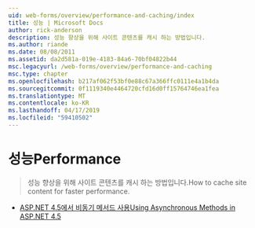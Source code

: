 ```yaml
---
uid: web-forms/overview/performance-and-caching/index
title: 성능 | Microsoft Docs
author: rick-anderson
description: 성능 향상을 위해 사이트 콘텐츠를 캐시 하는 방법입니다.
ms.author: riande
ms.date: 08/08/2011
ms.assetid: da2d581a-019e-4183-84a6-70bf04822b44
msc.legacyurl: /web-forms/overview/performance-and-caching
msc.type: chapter
ms.openlocfilehash: b217af062f53bf0e88c67a366ffc0111e4a1b4da
ms.sourcegitcommit: 0f1119340e4464720cfd16d0ff15764746ea1fea
ms.translationtype: MT
ms.contentlocale: ko-KR
ms.lasthandoff: 04/17/2019
ms.locfileid: "59410502"
---
```

# <a name="performance"></a><span data-ttu-id="ebe38-103">성능</span><span class="sxs-lookup"><span data-stu-id="ebe38-103">Performance</span></span>

> <span data-ttu-id="ebe38-104">성능 향상을 위해 사이트 콘텐츠를 캐시 하는 방법입니다.</span><span class="sxs-lookup"><span data-stu-id="ebe38-104">How to cache site content for faster performance.</span></span>


- [<span data-ttu-id="ebe38-105">ASP.NET 4.5에서 비동기 메서드 사용</span><span class="sxs-lookup"><span data-stu-id="ebe38-105">Using Asynchronous Methods in ASP.NET 4.5</span></span>](using-asynchronous-methods-in-aspnet-45.md)
